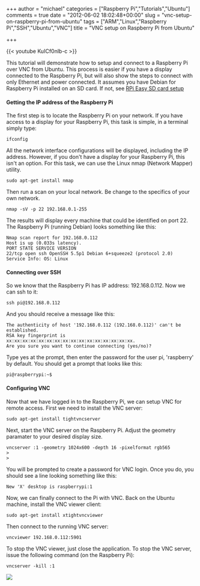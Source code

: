 +++
author = "michael"
categories = ["Raspberry Pi","Tutorials","Ubuntu"]
comments = true
date = "2012-06-02 18:02:48+00:00"
slug = "vnc-setup-on-raspberry-pi-from-ubuntu"
tags = ["ARM","Linux","Raspberry Pi","SSH","Ubuntu","VNC"]
title = "VNC setup on Raspberry Pi from Ubuntu"

+++

{{< youtube KuICf0nlb-c >}}

This tutorial will demonstrate how to setup and connect to a Raspberry Pi over VNC from Ubuntu. This process is easier if you have a display connected to the Raspberry Pi, but will also show the steps to connect with only Ethernet and power connected. It assumes you have Debian for Raspberry Pi installed on an SD card. If not, see [RPi Easy SD card setup](http://elinux.org/RPi_Easy_SD_Card_Setup)

#### Getting the IP address of the Raspberry Pi

The first step is to locate the Raspberry Pi on your network. If you have access to a display for your Raspberry Pi, this task is simple, in a terminal simply type:

```
ifconfig
```

All the network interface configurations will be displayed, including the IP address. However, if you don't have a display for your Raspberry Pi, this isn't an option. For this task, we can use the Linux nmap (Network Mapper) utility.

```
sudo apt-get install nmap
```

Then run a scan on your local network. Be change to the specifics of your own network.

```
nmap -sV -p 22 192.168.0.1-255
```

The results will display every machine that could be identified on port 22. The Raspberry Pi (running Debian) looks something like this:

```
Nmap scan report for 192.168.0.112
Host is up (0.033s latency).
PORT STATE SERVICE VERSION
22/tcp open ssh OpenSSH 5.5p1 Debian 6+squeeze2 (protocol 2.0)
Service Info: OS: Linux
```

#### Connecting over SSH

So we know that the Raspberry Pi has IP address: 192.168.0.112. Now we can ssh to it:

```
ssh pi@192.168.0.112
```

And you should receive a message like this:

```
The authenticity of host '192.168.0.112 (192.168.0.112)' can't be established.
RSA key fingerprint is xx:xx:xx:xx:xx:xx:xx:xx:xx:xx:xx:xx:xx:xx:xx:xx.
Are you sure you want to continue connecting (yes/no)?
```

Type yes at the prompt, then enter the password for the user pi, 'raspberry' by default. You should get a prompt that looks like this:

```
pi@raspberrypi:~$
```

#### Configuring VNC

Now that we have logged in to the Raspberry Pi, we can setup VNC for remote access. First we need to install the VNC server:

```
sudo apt-get install tightvncserver
```

Next, start the VNC server on the Raspberry Pi. Adjust the geometry paramater to your desired display size.

```
vncserver :1 -geometry 1024x600 -depth 16 -pixelformat rgb565
>
>
```

You will be prompted to create a password for VNC login. Once you do, you should see a line looking something like this:

```
New 'X' desktop is raspberrypi:1
```

Now, we can finally connect to the Pi with VNC. Back on the Ubuntu machine, install the VNC viewer client:

```
sudo apt-get install xtightvncviewer
```

Then connect to the running VNC server:

```
vncviewer 192.168.0.112:5901
```

To stop the VNC viewer, just close the application. To stop the VNC server, issue the following command (on the Raspberry Pi):

```
vncserver -kill :1
```

[![](http://mitchtech.net/wp-content/uploads/2012/06/ubuntu-pi-vnc-300x187.png)](http://mitchtech.net/vnc-setup-on-raspberry-pi-from-ubuntu/ubuntu-pi-vnc/)
